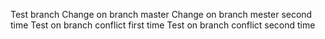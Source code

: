 Test branch
Change on branch master
Change on branch mester second time
Test on branch conflict first time
Test on branch conflict second time
